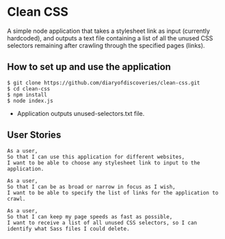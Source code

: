 Clean CSS
================
A simple node application that takes a stylesheet link as input (currently hardcoded), and outputs a text file containing a list of all the unused CSS selectors remaining after crawling through the specified pages (links).

How to set up and use the application
----
```
$ git clone https://github.com/diaryofdiscoveries/clean-css.git
$ cd clean-css
$ npm install
$ node index.js
```
- Application outputs unused-selectors.txt file.

User Stories
----
```
As a user,
So that I can use this application for different websites,
I want to be able to choose any stylesheet link to input to the application.

As a user,
So that I can be as broad or narrow in focus as I wish,
I want to be able to specify the list of links for the application to crawl.

As a user,
So that I can keep my page speeds as fast as possible,
I want to receive a list of all unused CSS selectors, so I can identify what Sass files I could delete.
```
